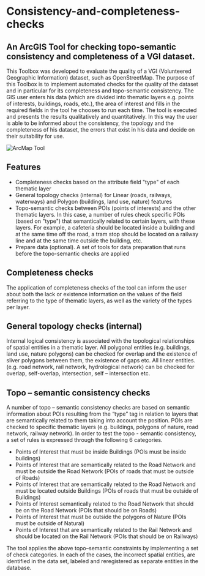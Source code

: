 # Consistency-and-completeness-checks
  ## An ArcGIS Tool for checking topo-semantic consistency and completeness of a VGI dataset.
This Toolbox was developed to evaluate the quality of a VGI (Volunteered Geographic Information) dataset, such as OpenStreetMap. The purpose of this Toolbox is to implement automated checks for the quality of the dataset and in particular for its completeness and topo-semantic consistency. The GIS user enters his data (which are divided into thematic layers e.g. points of interests, buildings, roads, etc.), the area of interest and fills in the required fields in the tool he chooses to run each time. The tool is executed and presents the results qualitatively and quantitatively. In this way the user is able to be informed about the consistency, the topology and the completeness of his dataset, the errors that exist in his data and decide on their suitability for use.

![ArcMap Tool](https://user-images.githubusercontent.com/84000953/117939151-780e8c00-b310-11eb-93e9-08384c1ff486.png)

## Features
* Completeness checks based on the attribute field "type" of each thematic layer
* General topology checks (internal) for Linear (roads, railways, waterways) and Polygon (buildings, land use, nature) features
* Topo-semantic checks between POIs (points of interests) and the other thematic layers. In this case,  a number of rules check specific POIs (based on "type") that semantically related to certain layers, with these layers. For example, a cafeteria should be located inside a building and at the same time off the road, a tram stop should be located on a railway line and at the same time outside the building, etc.
* Prepare data (optional). A set of tools for data preparation that runs before the topo-semantic checks are applied

## Completeness checks
The  application of completeness checks of the tool can inform the user about both the lack or existence information on the values of the field referring to the type of thematic layers, as well as the variety of the types per layer.

## General topology checks (internal)
Internal logical consistency is associated with the topological relationships of spatial entities in a thematic layer. All polygonal entities (e.g. buildings, land use, nature polygons) can be checked for overlap and the existence of sliver polygons between them, the existence of gaps etc. All linear entities. (e.g. road network, rail network, hydrological network) can be checked for overlap, self-overlap, intersection, self – intersection etc.

## Topo – semantic consistency checks
A number of topo – semantic consistency checks are based on semantic information about POIs resulting from the “type” tag in relation to layers that are semantically related to them taking into account the position. POIs are checked to specific thematic layers (e.g. buildings, polygons of nature, road network, railway network).  In order to test the topo - semantic consistency, a set of rules is expressed through the following 6 categories.

* Points of Interest that must be inside Buildings (POIs must be inside buildings)
* Points of Interest that are semantically related to the Road Network and must be outside the Road Network (POIs of roads that must be outside of Roads)
* Points of Interest that are semantically related to the Road Network and must be located outside Buildings (POIs of roads that must be outside of Buildings)
* Points of Interest semantically related to the Road Network that should be on the Road Network (POIs that should be on Roads)
* Points of Interest that must be outside the polygons of Nature (POIs must be outside of Natural)
* Points of Interest that are semantically related to the Rail Network and should be located on the Rail Network (POIs that should be on Railways)

The tool applies the above topo–semantic constraints by implementing a set of check categories. In each of the cases, the incorrect spatial entities, are identified in the data set, labeled and reregistered as separate entities in the database. 

